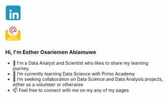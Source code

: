 [![LinkedIn](https://github.com/Estar27/Estar27/blob/main/Untitled%20design%20(2).png?raw=true)](https://www.linkedin.com/in/esther-abiamuwe-972139224/)

[![Email](https://github.com/Estar27/Estar27/blob/main/Untitled%20design%20(3).png?raw=true)](mailto:Abiamuweesther65@gmail.com)
### Hi, I'm Esther Osariemen Abiamuwe

- 👀 I'm a Data Analyst and Scientist who likes to share my learning journey.
- 🌱 I’m currently learning Data Science with Primo Academy
- 💞️ I’m seeking collaboration on Data Science and Data Analysis projects, either as a volunteer or otherwise
- 📫 Feel free to connect with me on my any of my pages

<!---
Estar27/Estar27 is a ✨ special ✨ repository because its `README.md` (this file) appears on your GitHub profile.
You can click the Preview link to take a look at your changes.
--->

